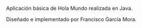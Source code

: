 Aplicación básica de Hola Mundo realizada en Java.

Diseñado e implementado por Francisco García Mora.